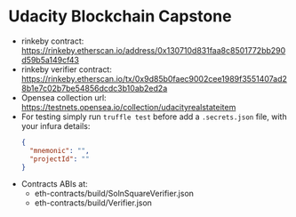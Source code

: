 # Udacity Blockchain Capstone

- rinkeby contract: https://rinkeby.etherscan.io/address/0x130710d831faa8c8501772bb290d59b5a149cf43
- rinkeby verifier contract: https://rinkeby.etherscan.io/tx/0x9d85b0faec9002cee1989f3551407ad28b1e7c02b7be54856dcdc3b10ab2ed2a
- Opensea collection url: https://testnets.opensea.io/collection/udacityrealstateitem
- For testing simply run `truffle test` before add a `.secrets.json` file, with your infura details:
  ```json
  {
    "mnemonic": "",
    "projectId": ""
  }
  ```
- Contracts ABIs at:
  * eth-contracts/build/SolnSquareVerifier.json
  * eth-contracts/build/Verifier.json
